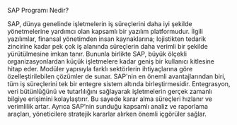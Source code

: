 SAP Programı Nedir?

SAP, dünya genelinde işletmelerin iş süreçlerini daha iyi şekilde yönetmelerine yardımcı olan kapsamlı bir yazılım platformudur. 
İlgili yazılımlar, finansal yönetimden insan kaynaklarına; lojistikten tedarik zincirine kadar pek çok iş alanında süreçlerin daha verimli bir şekilde yürütülmesine imkan tanır.
Bununla birlikte SAP, büyük ölçekli organizasyonlardan küçük işletmelere kadar geniş bir kullanıcı kitlesine hitap eder. 
Modüler yapısıyla farklı sektörlerin ihtiyaçlarına göre özelleştirilebilen çözümler de sunar.
SAP'nin en önemli avantajlarından biri, tüm iş süreçlerini tek bir entegre sistem altında birleştirmesidir. 
Entegrasyon, veri bütünlüğünü ve tutarlılığını sağlayarak işletmelerin gerçek zamanlı bilgiye erişimini kolaylaştırır. Bu sayede karar alma süreçleri hızlanır ve verimlilik artar. 
Ayrıca SAP’nin sunduğu kapsamlı analiz ve raporlama araçları, yöneticilere stratejik kararlar alırken önemli içgörüler sağlar.
